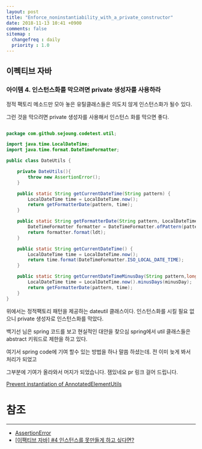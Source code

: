 ```yaml
---
layout: post
title: "Enforce_noninstantiability_with_a_private_constructor"
date: 2018-11-13 10:41 +0900
comments: false
sitemap :
  changefreq : daily
  priority : 1.0
---
```


## 이펙티브 자바 

### 아이템 4. 인스턴스화를 막으려면 private 생성자를 사용하라

정적 팩토리 메소드만 모아 놓은 유틸클래스들은 의도치 않게 인스턴스화가 될수 있다.

그런 것을 막으려면 private 생성자를 사용해서 인스턴스 화를 막으면 좋다.

```java

package com.github.sejoung.codetest.util;

import java.time.LocalDateTime;
import java.time.format.DateTimeFormatter;

public class DateUtils {

    private DateUtils(){
        throw new AssertionError();
    }

    public static String getCurrentDateTime(String pattern) {
        LocalDateTime time = LocalDateTime.now();
        return getFormatterDate(pattern, time);
    }

    public static String getFormatterDate(String pattern, LocalDateTime ldt) {
        DateTimeFormatter formatter = DateTimeFormatter.ofPattern(pattern);
        return formatter.format(ldt);
    }

    public static String getCurrentDateTime() {
        LocalDateTime time = LocalDateTime.now();
        return time.format(DateTimeFormatter.ISO_LOCAL_DATE_TIME);
    }

    public static String getCurrentDateTimeMinusDay(String pattern,long minusDay) {
        LocalDateTime time = LocalDateTime.now().minusDays(minusDay);
        return getFormatterDate(pattern, time);
    }
}


```

위에서는 정적팩토리 패턴을 제공하는 dateutil 클래스이다. 인스턴스화를 시킬 필요 없으니 private 생성자로 인스턴스화를 막았다.

백기선 님은 spring 코드를 보고 현실적인 대안을 찾으심 spring에서 util 클래스들은 abstract 키워드로 제한을 하고 있다.

여기서 spring code에 기여 할수 있는 방법을 하나 말씀 하셨는데. 전 이미 늦게 봐서 처리가 되었고

그부분에 기여가 올라와서 머지가 되었습니다. 잼있네요 pr 링크 걸어 드립니다.

[Prevent instantiation of AnnotatedElementUtils](https://github.com/spring-projects/spring-framework/pull/1848)


# 참조
-----
* [AssertionError](https://stackoverflow.com/questions/24863185/what-is-an-assertionerror-in-which-case-should-i-throw-it-from-my-own-code)
* [[이팩티브 자바] #4 인스턴스를 못만들게 하고 싶다면?](https://www.youtube.com/watch?v=A-t1T3_m15M)

